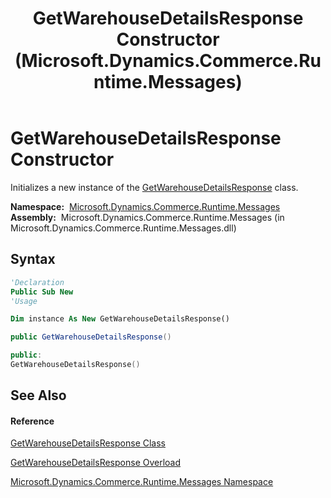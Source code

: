 ﻿---
title: GetWarehouseDetailsResponse Constructor  (Microsoft.Dynamics.Commerce.Runtime.Messages)
TOCTitle: GetWarehouseDetailsResponse Constructor
ms:assetid: M:Microsoft.Dynamics.Commerce.Runtime.Messages.GetWarehouseDetailsResponse.#ctor
ms:mtpsurl: https://technet.microsoft.com/en-us/library/microsoft.dynamics.commerce.runtime.messages.getwarehousedetailsresponse.getwarehousedetailsresponse(v=AX.60)
ms:contentKeyID: 62213148
ms.date: 05/18/2015
mtps_version: v=AX.60
dev_langs:
- vb
- csharp
- c++
---

# GetWarehouseDetailsResponse Constructor

Initializes a new instance of the [GetWarehouseDetailsResponse](getwarehousedetailsresponse-class-microsoft-dynamics-commerce-runtime-messages.md) class.

**Namespace:**  [Microsoft.Dynamics.Commerce.Runtime.Messages](microsoft-dynamics-commerce-runtime-messages-namespace.md)  
**Assembly:**  Microsoft.Dynamics.Commerce.Runtime.Messages (in Microsoft.Dynamics.Commerce.Runtime.Messages.dll)

## Syntax

``` vb
'Declaration
Public Sub New
'Usage

Dim instance As New GetWarehouseDetailsResponse()
```

``` csharp
public GetWarehouseDetailsResponse()
```

``` c++
public:
GetWarehouseDetailsResponse()
```

## See Also

#### Reference

[GetWarehouseDetailsResponse Class](getwarehousedetailsresponse-class-microsoft-dynamics-commerce-runtime-messages.md)

[GetWarehouseDetailsResponse Overload](getwarehousedetailsresponse-constructor-microsoft-dynamics-commerce-runtime-messages.md)

[Microsoft.Dynamics.Commerce.Runtime.Messages Namespace](microsoft-dynamics-commerce-runtime-messages-namespace.md)

